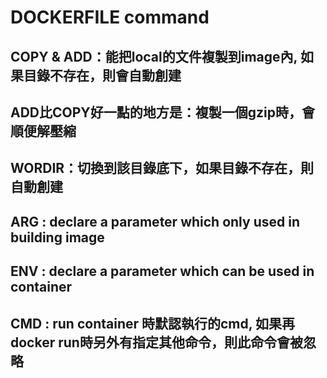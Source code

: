 # DOCKERFILE command

## COPY & ADD：能把local的文件複製到image內, 如果目錄不存在，則會自動創建

## ADD比COPY好一點的地方是：複製一個gzip時，會順便解壓縮

## WORDIR：切換到該目錄底下，如果目錄不存在，則自動創建

## ARG : declare a parameter which only used in building image

## ENV : declare a parameter which can be used in container

## CMD : run container 時默認執行的cmd, 如果再docker run時另外有指定其他命令，則此命令會被忽略
